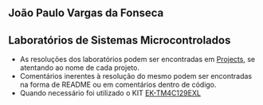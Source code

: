 <h2>João Paulo Vargas da Fonseca</h2>
<h2>Laboratórios de Sistemas Microcontrolados</h2>
<ul>
<li>As resoluções dos laboratórios podem ser encontradas em <a href="https://github.com/rks6/ELF52-Laborat-rio_02/tree/main/Projects" target="_blank">Projects</a>, se atentando ao nome de cada projeto.</li>
<li>Comentários inerentes à resolução do mesmo podem ser encontradas na forma de README ou em comentários dentro de código.</li>
<li>Quando necessário foi utilizado o KIT <a href="https://www.ti.com/tool/EK-TM4C129EXL?utm_source=google&utm_medium=cpc&utm_campaign=epd-null-amcu-ARM-Based_MCUs-cpc-pf-google-wwe&utm_content=ARM-Based_MCUs&ds_k=DYNAMIC+SEARCH+ADS&DCM=yes&gclid=Cj0KCQjw3f6HBhDHARIsAD_i3D9aC62UtTOgbE0QCVu-koU7rF0xnq3obij4Kv-6cP43j6G8lW6bLBAaAh7TEALw_wcB&gclsrc=aw.ds " target="_parent">EK-TM4C129EXL</a></li>
<ul>